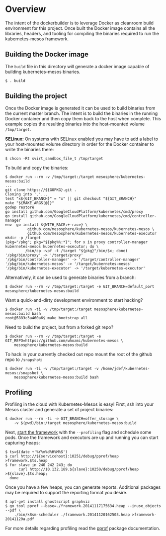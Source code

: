 # Overview

The intent of the dockerbuilder is to leverage Docker as cleanroom build environment for this project.
Once built the Docker image contains all the libraries, headers, and tooling for compiling the binaries required to run the kubernetes-mesos framework.

## Building the Docker image

The `build` file in this directory will generate a docker image capable of building kubernetes-mesos binaries.

    $ . build

## Building the project

Once the Docker image is generated it can be used to build binaries from the current master branch.
The intent is to build the binaries in the running Docker container and then copy them back to the host when complete.
This example copies the resulting binaries into the host-mounted volume `/tmp/target`.

**SELinux:** On systems with SELinux enabled you may have to add a label to your host-mounted volume directory in order for the Docker container to write the binaries there:

    $ chcon -Rt svirt_sandbox_file_t /tmp/target

To build and copy the binaries:

    $ docker run --rm -v /tmp/target:/target mesosphere/kubernetes-mesos:build
    ...
    git clone https://${GOPKG}.git .
    Cloning into '.'...
    test "x${GIT_BRANCH}" = "x" || git checkout "${GIT_BRANCH}"
    make "${MAKE_ARGS[@]}"
    godep restore
    go install github.com/GoogleCloudPlatform/kubernetes/cmd/proxy
    go install github.com/GoogleCloudPlatform/kubernetes/cmd/controller-manager
    env  go install ${WITH_RACE:+-race} \
              github.com/mesosphere/kubernetes-mesos/kubernetes-mesos \
              github.com/mesosphere/kubernetes-mesos/kubernetes-executor
    mkdir -p /target
    (pkg="/pkg"; pkg="${pkg%%:*}"; for x in proxy controller-manager kubernetes-mesos kubernetes-executor; do \
             /bin/cp -vpf -t /target "${pkg}"/bin/$x; done)
    '/pkg/bin/proxy' -> '/target/proxy'
    '/pkg/bin/controller-manager' -> '/target/controller-manager'
    '/pkg/bin/kubernetes-mesos' -> '/target/kubernetes-mesos'
    '/pkg/bin/kubernetes-executor' -> '/target/kubernetes-executor'

Alternatively, it can be used to generate binaries from a branch:

    $ docker run --rm -v /tmp/target:/target -e GIT_BRANCH=default_port mesosphere/kubernetes-mesos:build

Want a quick-and-dirty development environment to start hacking?

    $ docker run -ti -v /tmp/target:/target mesosphere/kubernetes-mesos:build bash
    root@5883c3a460a6$ make bootstrap all

Need to build the project, but from a forked git repo?

    $ docker run --rm -v /tmp/target:/target -e GIT_REPO=https://github.com/whoami/kubernetes-mesos \
        mesosphere/kubernetes-mesos:build

To hack in your currently checked out repo mount the root of the github repo to `/snapshot`:

    $ docker run -ti -v /tmp/target:/target -v /home/jdef/kubernetes-mesos:/snapshot \
        mesosphere/kubernetes-mesos:build bash

## Profiling

Profiling in the cloud with Kubernetes-Mesos is easy!
First, ssh into your Mesos cluster and generate a set of project binaries:

    $ docker run --rm -ti -e GIT_BRANCH=offer_storage \
        -v $(pwd)/bin:/target mesosphere/kubernetes-mesos:build

Next, [start the framework](https://github.com/mesosphere/kubernetes-mesos/#start-the-framework) with the `--profiling` flag and schedule some pods.
Once the framework and executors are up and running you can start capturing heaps:

    $ ts=$(date +'%Y%m%d%H%M%S')
    $ curl http://${servicehost}:10251/debug/pprof/heap >framework.$ts.heap
    $ for slave in 240 242 243; do
          curl http://10.132.189.${slave}:10250/debug/pprof/heap >${slave}.$ts.heap;
      done

Once you have a few heaps, you can generate reports.
Additional packages may be required to support the reporting format you desire.

    $ apt-get install ghostscript graphviz
    $ go tool pprof --base=./framework.20141117175634.heap --inuse_objects --pdf \
        ./bin/k8sm-scheduler ./framework.20141120162503.heap >framework-20141120a.pdf

For more details regarding profiling read the [pprof](http://golang.org/pkg/net/http/pprof/) package documentation.
